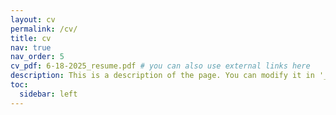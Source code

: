 ```yaml
---
layout: cv
permalink: /cv/
title: cv
nav: true
nav_order: 5
cv_pdf: 6-18-2025_resume.pdf # you can also use external links here
description: This is a description of the page. You can modify it in '_pages/cv.md'. You can also change or remove the top pdf download button.
toc:
  sidebar: left
---
```

